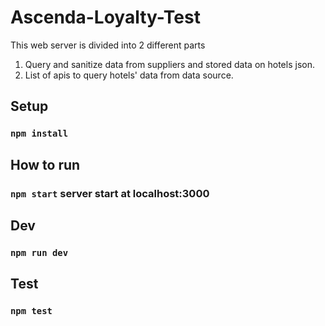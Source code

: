 # Ascenda-Loyalty-Test

This web server is divided into 2 different parts
1. Query and sanitize data from suppliers and stored data on hotels json. 
2. List of apis to query hotels' data from data source.

## Setup

### `npm install`

## How to run

### `npm start` server start at localhost:3000

## Dev

### `npm run dev`

## Test

### `npm test`